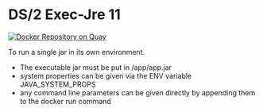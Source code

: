 # DS/2 Exec-Jre 11

[![Docker Repository on Quay](https://quay.io/repository/ds2/exec-jre/status "Docker Repository on Quay")](https://quay.io/repository/ds2/exec-jre)

To run a single jar in its own environment.

* The executable jar must be put in /app/app.jar
* system properties can be given via the ENV variable JAVA_SYSTEM_PROPS
* any command line parameters can be given directly by appending them to the docker run command

